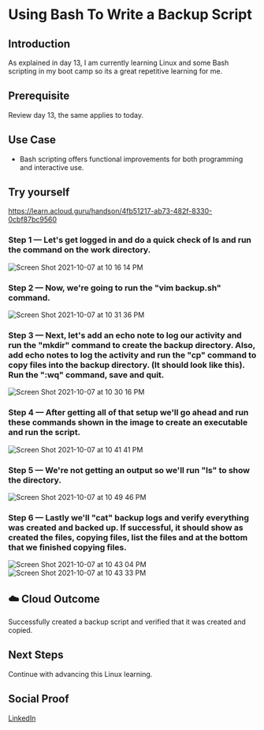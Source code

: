 # Using Bash To Write a Backup Script

## Introduction

As explained in day 13, I am currently learning Linux and some Bash scripting in my boot camp so its a great repetitive learning for me.

## Prerequisite

Review day 13, the same applies to today.

## Use Case

- Bash scripting offers functional improvements for both programming and interactive use.

## Try yourself

https://learn.acloud.guru/handson/4fb51217-ab73-482f-8330-0cbf87bc9560

### Step 1 — Let's get logged in and do a quick check of ls and run the command on the work directory.

![Screen Shot 2021-10-07 at 10 16 14 PM](https://user-images.githubusercontent.com/82731990/136487710-e928c579-faa5-4738-817b-07389131b730.png)

### Step 2 — Now, we're going to run the "vim backup.sh" command.

![Screen Shot 2021-10-07 at 10 31 36 PM](https://user-images.githubusercontent.com/82731990/136488986-11a2de13-4304-423d-bb84-40db304714cf.png)


### Step 3 — Next, let's add an echo note to log our activity and run the "mkdir" command to create the backup directory. Also, add echo notes to log the activity and run the "cp" command to copy files into the backup directory. (It should look like this). Run the ":wq" command, save and quit.

![Screen Shot 2021-10-07 at 10 30 16 PM](https://user-images.githubusercontent.com/82731990/136488852-dd49c37c-9550-442d-a1c1-9aeb98d8c014.png)


### Step 4 — After getting all of that setup we'll go ahead and run these commands shown in the image to create an executable and run the script.

![Screen Shot 2021-10-07 at 10 41 41 PM](https://user-images.githubusercontent.com/82731990/136489856-3b58b08d-3cec-4e99-b63b-f3226c9a8df8.png)

### Step 5 — We're not getting an output so we'll run "ls" to show the directory.

![Screen Shot 2021-10-07 at 10 49 46 PM](https://user-images.githubusercontent.com/82731990/136490621-01f3a24e-8771-4726-928a-5984ab22c548.png)

### Step 6 — Lastly we'll "cat" backup logs and verify everything was created and backed up. If successful, it should show as created the files, copying files, list the files and at the bottom that we finished copying files.
![Screen Shot 2021-10-07 at 10 43 04 PM](https://user-images.githubusercontent.com/82731990/136490383-19731fa4-5b1a-4511-951f-714965c7a1c8.png)
![Screen Shot 2021-10-07 at 10 43 33 PM](https://user-images.githubusercontent.com/82731990/136490399-b8d0affb-96e2-4993-b3b8-6d58104e4119.png)


## ☁️ Cloud Outcome

Successfully created a backup script and verified that it was created and copied.

## Next Steps

Continue with advancing this Linux learning.

## Social Proof

[LinkedIn](https://www.linkedin.com/in/stevenwinters24/)
